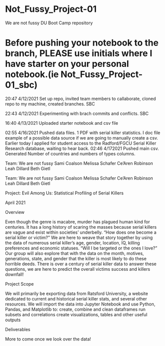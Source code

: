 # Not_Fussy_Project-01
We are not fussy DU Boot Camp repository
# Before pushing your notebook to the branch, PLEASE use initials where I have starter on your personal notebook.(ie Not_Fussy_Project-01_sbc) 
20:47 4/12/2021 Set up repo, invited team members to callaborate, cloned repo to my machine, created branches. SBC

22:43 4/12/2021 Experimenting with brach commits and conflicts. SBC

16:40 4/13/2021 Uploaded starter notebook and csv file

02:55 4/16/2021 Pushed data files. 1 PDF with serial killer statistics. I doc file example of a possible data source if we are going to manually create a csv.
      Earlier today I applied for student access to the Radford/FGCU Serial Killer Research database, waiting to hear back.
02:46 4/172021 Pushed main csv. Generated Number of countries and numbers of types columns. 
 
      
Team: We are not fussy
Sami Coalson
Melissa Schafer
Ce’Aren Robinson
Leah Dillard
Beth Gietl

Team: We are not fussy
Sami Coalson
Melissa Schafer
Ce’Aren Robinson
Leah Dillard
Beth Gietl

Project: Evil Among Us: Statistical Profiling of Serial Killers

April 2021

Overview

Even though the genre is macabre, murder has plagued human kind for centuries. It has a long history of scaring the masses because serial killers are vague and exist within societies’ underbelly. “How does one become a serial killer or victim?” We are here to weave that story together by using the data of numerous serial killer’s age, gender, location, IQ, killing preferences and economic statuses. “Will I be targeted or the ones I love?” Our group will also explore that with the data on the month, motives, generations, state, and gender that the killer is most likely to do these horrible deeds. There is over a century of serial killer data to answer these questions, we are here to predict the overall victims success and killers downfall!   

Project Scope

We will primarily be exporting data from Ratsford University, a website dedicated to current and historical serial killer stats, and several other resources. We will import the data into Jupyter Notebook and use Python, Pandas, and Matplotlib to: 
create, combine and clean dataframes 
run subsets and correlations
create visualizations, tables and other useful outputs

Deliverables

More to come once we look over the data!
